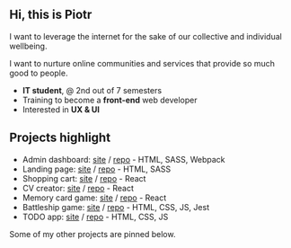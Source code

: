 ## Hi, this is Piotr 

I want to leverage the internet for the sake of our collective and individual wellbeing. 

I want to nurture online communities and services that provide so much good to people.  

- **IT student**, @ 2nd out of 7 semesters 
- Training to become a **front-end** web developer
- Interested in **UX & UI** 

## Projects highlight 

- Admin dashboard: [site](https://piotrnajda3000.github.io/admin-dashboard) / [repo](https://github.com/piotrnajda3000/landing-page) - HTML, SASS, Webpack
- Landing page: [site](https://piotrnajda3000.github.io/landing-page)  /  [repo](https://github.com/piotrnajda3000/landing-page) - HTML, SASS 
- Shopping cart: [site](https://piotrnajda3000.github.io/shopping-cart/)  /  [repo](https://github.com/piotrnajda3000/shopping-cart) - React 
- CV creator: [site](https://piotrnajda3000.github.io/cvCreator/)  /  [repo](https://github.com/piotrnajda3000/cvCreator) - React
- Memory card game: [site](https://piotrnajda3000.github.io/memory-card)  /  [repo](https://github.com/piotrnajda3000/memory-card) - React
- Battleship game: [site](https://piotrnajda3000.github.io/battleship/) / [repo](https://github.com/piotrnajda3000/battleship) - HTML, CSS, JS, Jest 
- TODO app: [site](https://piotrnajda3000.github.io/todo-app/) / [repo](https://github.com/piotrnajda3000/battleship) - HTML, CSS, JS 
    
Some of my other projects are pinned below. 
